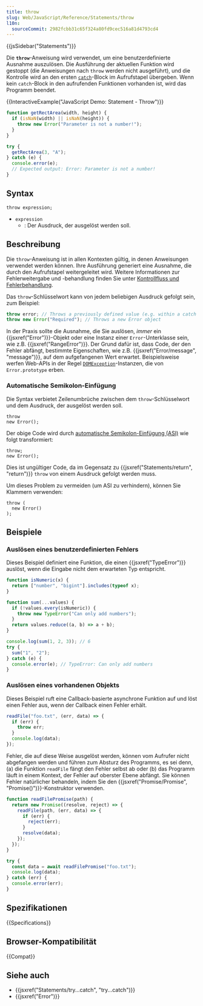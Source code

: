 ```yaml
---
title: throw
slug: Web/JavaScript/Reference/Statements/throw
l10n:
  sourceCommit: 2982fcbb31c65f324a80fd9cec516a81d4793cd4
---
```


{{jsSidebar("Statements")}}

Die **`throw`**-Anweisung wird verwendet, um eine benutzerdefinierte Ausnahme auszulösen. Die Ausführung der aktuellen Funktion wird gestoppt (die Anweisungen nach `throw` werden nicht ausgeführt), und die Kontrolle wird an den ersten [`catch`](/de/docs/Web/JavaScript/Reference/Statements/try...catch)-Block im Aufrufstapel übergeben. Wenn kein `catch`-Block in den aufrufenden Funktionen vorhanden ist, wird das Programm beendet.

{{InteractiveExample("JavaScript Demo: Statement - Throw")}}

```js interactive-example
function getRectArea(width, height) {
  if (isNaN(width) || isNaN(height)) {
    throw new Error("Parameter is not a number!");
  }
}

try {
  getRectArea(3, "A");
} catch (e) {
  console.error(e);
  // Expected output: Error: Parameter is not a number!
}
```

## Syntax

```js-nolint
throw expression;
```

- `expression`
  - : Der Ausdruck, der ausgelöst werden soll.

## Beschreibung

Die `throw`-Anweisung ist in allen Kontexten gültig, in denen Anweisungen verwendet werden können. Ihre Ausführung generiert eine Ausnahme, die durch den Aufrufstapel weitergeleitet wird. Weitere Informationen zur Fehlerweitergabe und -behandlung finden Sie unter [Kontrollfluss und Fehlerbehandlung](/de/docs/Web/JavaScript/Guide/Control_flow_and_error_handling).

Das `throw`-Schlüsselwort kann von jedem beliebigen Ausdruck gefolgt sein, zum Beispiel:

```js
throw error; // Throws a previously defined value (e.g. within a catch block)
throw new Error("Required"); // Throws a new Error object
```

In der Praxis sollte die Ausnahme, die Sie auslösen, _immer_ ein {{jsxref("Error")}}-Objekt oder eine Instanz einer `Error`-Unterklasse sein, wie z.B. {{jsxref("RangeError")}}. Der Grund dafür ist, dass Code, der den Fehler abfängt, bestimmte Eigenschaften, wie z.B. {{jsxref("Error/message", "message")}}, auf dem aufgefangenen Wert erwartet. Beispielsweise werfen Web-APIs in der Regel [`DOMException`](/de/docs/Web/API/DOMException)-Instanzen, die von `Error.prototype` erben.

### Automatische Semikolon-Einfügung

Die Syntax verbietet Zeilenumbrüche zwischen dem `throw`-Schlüsselwort und dem Ausdruck, der ausgelöst werden soll.

```js-nolint example-bad
throw
new Error();
```

Der obige Code wird durch [automatische Semikolon-Einfügung (ASI)](/de/docs/Web/JavaScript/Reference/Lexical_grammar#automatic_semicolon_insertion) wie folgt transformiert:

```js-nolint
throw;
new Error();
```

Dies ist ungültiger Code, da im Gegensatz zu {{jsxref("Statements/return", "return")}} `throw` von einem Ausdruck gefolgt werden muss.

Um dieses Problem zu vermeiden (um ASI zu verhindern), können Sie Klammern verwenden:

```js-nolint
throw (
  new Error()
);
```

## Beispiele

### Auslösen eines benutzerdefinierten Fehlers

Dieses Beispiel definiert eine Funktion, die einen {{jsxref("TypeError")}} auslöst, wenn die Eingabe nicht dem erwarteten Typ entspricht.

```js
function isNumeric(x) {
  return ["number", "bigint"].includes(typeof x);
}

function sum(...values) {
  if (!values.every(isNumeric)) {
    throw new TypeError("Can only add numbers");
  }
  return values.reduce((a, b) => a + b);
}

console.log(sum(1, 2, 3)); // 6
try {
  sum("1", "2");
} catch (e) {
  console.error(e); // TypeError: Can only add numbers
}
```

### Auslösen eines vorhandenen Objekts

Dieses Beispiel ruft eine Callback-basierte asynchrone Funktion auf und löst einen Fehler aus, wenn der Callback einen Fehler erhält.

```js
readFile("foo.txt", (err, data) => {
  if (err) {
    throw err;
  }
  console.log(data);
});
```

Fehler, die auf diese Weise ausgelöst werden, können vom Aufrufer nicht abgefangen werden und führen zum Absturz des Programms, es sei denn, (a) die Funktion `readFile` fängt den Fehler selbst ab oder (b) das Programm läuft in einem Kontext, der Fehler auf oberster Ebene abfängt. Sie können Fehler natürlicher behandeln, indem Sie den {{jsxref("Promise/Promise", "Promise()")}}-Konstruktor verwenden.

```js
function readFilePromise(path) {
  return new Promise((resolve, reject) => {
    readFile(path, (err, data) => {
      if (err) {
        reject(err);
      }
      resolve(data);
    });
  });
}

try {
  const data = await readFilePromise("foo.txt");
  console.log(data);
} catch (err) {
  console.error(err);
}
```

## Spezifikationen

{{Specifications}}

## Browser-Kompatibilität

{{Compat}}

## Siehe auch

- {{jsxref("Statements/try...catch", "try...catch")}}
- {{jsxref("Error")}}
